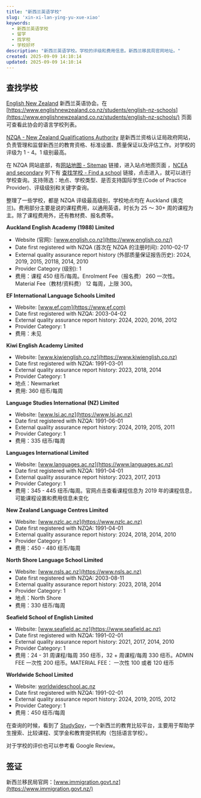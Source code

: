 ```yaml
---
title: "新西兰英语学校"
slug: 'xin-xi-lan-ying-yu-xue-xiao'
keywords:
  - 新西兰英语学校
  - 留学
  - 找学校
  - 学校好坏
description: "新西兰英语学校。学校的评级和费用信息。新西兰移民局官网地址。"
created: 2025-09-09 14:10:14
updated: 2025-09-09 14:10:14
---
```


## 查找学校

[English New Zealand](https://www.englishnewzealand.co.nz/) 新西兰英语协会。在 [https://www.englishnewzealand.co.nz/students/english-nz-schools](https://www.englishnewzealand.co.nz/students/english-nz-schools/) 页面可查看此协会的语言学校列表。

[NZQA - New Zealand Qualifications Authority](https://www2.nzqa.govt.nz/) 是新西兰资格认证局政府网站，负责管理和监督新西兰的教育资格、标准设置、质量保证以及评估工作。对学校的评级为 1 - 4。1 级别最高。

在 NZQA 网站底部，有[网站地图 - Sitemap](https://www2.nzqa.govt.nz/about-this-site/sitemap/) 链接，进入站点地图页面 ，[NCEA and secondary](https://www2.nzqa.govt.nz/ncea/) 列下有 [查找学校 - Find a school](https://www.nzqa.govt.nz/providers/index.do) 链接，点击进入，就可以进行学校查询。支持筛选：地点、学校类型、是否支持国际学生(Code of Practice Provider)、评级级别和关键字查询。

整理了一些学校，都是 NZQA 评级最高级别，学校地点均在 Auckland (奥克兰)。费用部分主要是说的课程费用，以通用英语，时长为 25 ～ 30+ 周的课程为主。除了课程费用外，还有教材费、报名费等。

**Auckland English Academy (1988) Limited**

- Website (官网): [www.english.co.nz](http://www.english.co.nz/)
- Date first registered with NZQA (首次在 NZQA 的注册时间): 2010-02-17
- External quality assurance report history (外部质量保证报告历史): 2024, 2019, 2015, 20118, 2014, 2010
- Provider Category (级别): 1
- 费用：课程 450 纽币/每周。Enrolment Fee（报名费） 260 一次性。Material Fee（教材/资料费） 12 每周，上限 300。

**EF International Language Schools Limited**

- Website: [www.ef.com](https://www.ef.com)
- Date first registered with NZQA: 2003-04-02
- External quality assurance report history: 2024, 2020, 2016, 2012
- Provider Category: 1
- 费用：未见

**Kiwi English Academy Limited**

- Website: [www.kiwienglish.co.nz](https://www.kiwienglish.co.nz)
- Date first registered with NZQA: 1991-03-01
- External quality assurance report history: 2023, 2018,  2014
- Provider Category: 1
- 地点：Newmarket
- 费用: 360 纽币/每周

**Language Studies International (NZ) Limited**

- Website: [www.lsi.ac.nz](https://www.lsi.ac.nz)
- Date first registered with NZQA: 1991-06-01
- External quality assurance report history: 2024, 2019, 2015, 2011
- Provider Category: 1
- 费用：335 纽币/每周

**Languages International Limited**

- Website: [www.languages.ac.nz](https://www.languages.ac.nz)
- Date first registered with NZQA: 1991-04-01
- External quality assurance report history: 2023, 2017, 2013
- Provider Category: 1
- 费用：345 - 445 纽币/每周。官网点击查看课程信息为 2019 年的课程信息，可能课程设置和费用信息未变化

**New Zealand Language Centres Limited**

- Website: [www.nzlc.ac.nz](https://www.nzlc.ac.nz)
- Date first registered with NZQA: 1991-04-01
- External quality assurance report history: 2024, 2018, 2014, 2010
- Provider Category: 1
- 费用：450 - 480 纽币/每周

**North Shore Language School Limited**

- Website: [www.nsls.ac.nz](https://www.nsls.ac.nz)
- Date first registered with NZQA: 2003-08-11
- External quality assurance report history: 2023, 2018, 2014
- Provider Category: 1
- 地点：North Shore
- 费用：330 纽币/每周

**Seafield School of English Limited**

- Website: [www.seafield.ac.nz](https://www.seafield.ac.nz)
- Date first registered with NZQA: 1991-02-01
- External quality assurance report history: 2021, 2017, 2014, 2010
- Provider Category: 1
- 费用：24 - 31 周课程/每周 350 纽币，32 + 周课程/每周 330 纽币。ADMIN FEE 一次性 200 纽币。MATERIAL FEE： 一次性 100 或者 120 纽币

**Worldwide School Limited**

- Website: [worldwideschool.ac.nz](https://worldwideschool.ac.nz/)
- Date first registered with NZQA: 1991-02-01
- External quality assurance report history:  2024, 2019, 2015, 2012
- Provider Category: 1
- 费用：450 纽币/每周

在查询的时候，看到了 [StudySpy](https://studyspy.ac.nz/)，一个新西兰的教育比较平台，主要用于帮助学生搜索、比较课程、奖学金和教育提供机构（包括语言学校）。

对于学校的评价也可以参考看 Google Review。

## 签证

新西兰移民局官网：[www.immigration.govt.nz](https://www.immigration.govt.nz/)
